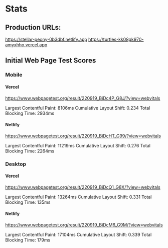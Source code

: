 # Stats

## Production URLs:

https://stellar-peony-0b3dbf.netlify.app
https://turtles-kk08gk970-amyxhho.vercel.app

## Initial Web Page Test Scores

### Mobile

#### Vercel

https://www.webpagetest.org/result/220919_BiDc4P_G8J/?view=webvitals

Largest Contentful Paint: 8106ms
Cumulative Layout Shift: 0.234
Total Blocking Time: 2934ms

#### Netlify

https://www.webpagetest.org/result/220919_BiDcHT_G99/?view=webvitals

Largest Contentful Paint: 11219ms
Cumulative Layout Shift: 0.276
Total Blocking Time: 2264ms

### Desktop

#### Vercel

https://www.webpagetest.org/result/220919_BiDcQ1_G8X/?view=webvitals

Largest Contentful Paint: 13264ms
Cumulative Layout Shift: 0.331
Total Blocking Time: 135ms

#### Netlify

https://www.webpagetest.org/result/220919_BiDcM6_G9M/?view=webvitals

Largest Contentful Paint: 17104ms
Cumulative Layout Shift: 0.339
Total Blocking Time: 179ms